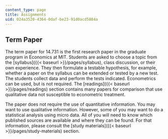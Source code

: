 ```yaml
---
content_type: page
title: Assignments
uid: 024a3520-4364-0daf-be23-91d0acd5884a
---
```


Term Paper
----------

The term paper for 14.731 is the first research paper in the graduate program in Economics at MIT. Students are asked to choose a topic from the [syllabus]({{< baseurl >}}/pages/syllabus), class discussion, or their own experience. They then formulate a testable hypothesis, for example, whether a paper on the syllabus can be extended or tested by a new test. The students collect data and perform the tests indicated. Econometrics can be used, but is not required. The [readings]({{< baseurl >}}/pages/readings) section contains many papers for comparison that use qualitative data not susceptible to econometric treatment.

The paper does not require the use of quantitative information. You may want to use qualitative information. However, some of you may want to do a statistical analysis using micro data. All of you will need to know which published sources are available and where they can be found. For that information, please consult the [study materials]({{< baseurl >}}/pages/study-materials) section.